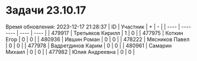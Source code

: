 # Задачи 23.10.17
Время обновления: 2023-12-17 21:28:37
| ID   | Участник | +    | -    |
| ---- | -------- | ---- | ---- |
| 479917 | Третьяков Кирилл | 1 | 0 |
| 477975 | Коткин Егор | 0 | 0 |
| 480936 | Ившин Роман | 0 | 0 |
| 478222 | Мясников Павел | 0 | 0 |
| 477978 | Вадретдинов Карим | 0 | 0 |
| 480961 | Самарин Михаил | 0 | 0 |
| 477982 | Юлия Андреевна | 0 | 0 |
